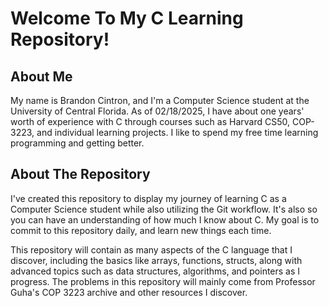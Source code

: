 # Welcome To My C Learning Repository!

## About Me
My name is Brandon Cintron, and I'm a Computer Science student at the University of Central Florida. As of 02/18/2025, I have about one years' worth of experience with C through courses such as Harvard CS50, COP-3223, and individual learning projects. I like to spend my free time learning programming and getting better.

## About The Repository
I've created this repository to display my journey of learning C as a Computer Science student while also utilizing the Git workflow. It's also so you can have an understanding of how much I know about C. My goal is to commit to this repository daily, and learn new things each time.

This repository will contain as many aspects of the C language that I discover, including the basics like arrays, functions, structs, along with advanced topics such as data structures, algorithms, and pointers as I progress. The problems in this repository will mainly come from Professor Guha's COP 3223 archive and other resources I discover.

